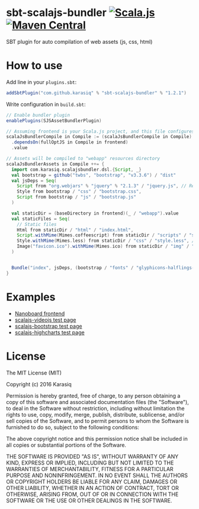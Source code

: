 # sbt-scalajs-bundler  [![Scala.js](https://www.scala-js.org/assets/badges/scalajs-0.6.29.svg)](https://www.scala-js.org) [![Maven Central](https://maven-badges.herokuapp.com/maven-central/com.github.karasiq/sbt-scalajs-bundler/badge.svg)](https://maven-badges.herokuapp.com/maven-central/com.github.karasiq/sbt-scalajs-bundler)
SBT plugin for auto compilation of web assets (js, css, html)

# How to use
Add line in your `plugins.sbt`:
```scala
addSbtPlugin("com.github.karasiq" % "sbt-scalajs-bundler" % "1.2.1")
```

Write configuration in `build.sbt`:
```scala
// Enable bundler plugin
enablePlugins(SJSAssetBundlerPlugin)

// Assuming frontend is your Scala.js project, and this file configures backend package
scalaJsBundlerCompile in Compile := (scalaJsBundlerCompile in Compile)
  .dependsOn(fullOptJS in Compile in frontend)
  .value

// Assets will be compiled to "webapp" resources directory
scalaJsBundlerAssets in Compile ++= {
  import com.karasiq.scalajsbundler.dsl.{Script, _}
  val bootstrap = github("twbs", "bootstrap", "v3.3.6") / "dist"
  val jsDeps = Seq(
    Script from "org.webjars" % "jquery" % "2.1.3" / "jquery.js", // Requires corresponding entry in libraryDependencies
    Style from bootstrap / "css" / "bootstrap.css",
    Script from bootstrap / "js" / "bootstrap.js"
  )

  val staticDir = (baseDirectory in frontend)(_ / "webapp").value
  val staticFiles = Seq(
    // Static files
    Html from staticDir / "html" / "index.html",
    Script.withMime(Mimes.coffeescript) from staticDir / "scripts" / "script.coffee",
    Style.withMime(Mimes.less) from staticDir / "css" / "style.less", // Requires less4j library in classpath
    Image("favicon.ico").withMime(Mimes.ico) from staticDir / "img" / "favicon.ico"
  )


  Bundle("index", jsDeps, (bootstrap / "fonts" / "glyphicons-halflings-regular").fonts(), staticFiles, scalaJsApplication(frontend).value)
}
```

# Examples
* [Nanoboard frontend](https://github.com/Karasiq/nanoboard)
* [scalajs-videojs test page](https://github.com/Karasiq/scalajs-videojs)
* [scalajs-bootstrap test page](https://github.com/Karasiq/scalajs-bootstrap)
* [scalajs-highcharts test page](https://github.com/Karasiq/scalajs-highcharts)

# License
The MIT License (MIT)

Copyright (c) 2016 Karasiq

Permission is hereby granted, free of charge, to any person obtaining a copy
of this software and associated documentation files (the "Software"), to deal
in the Software without restriction, including without limitation the rights
to use, copy, modify, merge, publish, distribute, sublicense, and/or sell
copies of the Software, and to permit persons to whom the Software is
furnished to do so, subject to the following conditions:

The above copyright notice and this permission notice shall be included in
all copies or substantial portions of the Software.

THE SOFTWARE IS PROVIDED "AS IS", WITHOUT WARRANTY OF ANY KIND, EXPRESS OR
IMPLIED, INCLUDING BUT NOT LIMITED TO THE WARRANTIES OF MERCHANTABILITY,
FITNESS FOR A PARTICULAR PURPOSE AND NONINFRINGEMENT. IN NO EVENT SHALL THE
AUTHORS OR COPYRIGHT HOLDERS BE LIABLE FOR ANY CLAIM, DAMAGES OR OTHER
LIABILITY, WHETHER IN AN ACTION OF CONTRACT, TORT OR OTHERWISE, ARISING FROM,
OUT OF OR IN CONNECTION WITH THE SOFTWARE OR THE USE OR OTHER DEALINGS IN
THE SOFTWARE.

